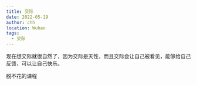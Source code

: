 ```yaml
---
title: 交际
date: 2022-05-19
author: chh
location: Wuhan
tags:
  - 交际
---
```


现在想交际就很自然了，因为交际是天性，而且交际会让自己被看见，能够给自己反馈，可以让自己快乐。

脱不花的课程

